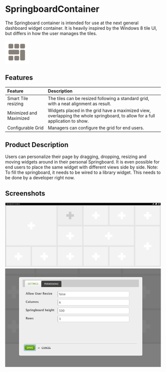 SpringboardContainer
====================

The Springboard container is intended for use at the next general dashboard widget container. It is heavily inspired by the Windows 8 tile UI, but differs in how the user manages the tiles.

<img src="icon.png" title="Springboard Container icon" />

## Features

| Feature                 | Description |
| :---------------------- | :---------- |
| Smart Tile resizing     | The tiles can be resized following a standard grid, with a neat alignment as result.|
| Minimized and Maximized | Widgets placed in the grid have a maximized view, overlapping the whole springboard, to allow for a full application to show.|
| Configurable Grid       | Managers can configure the grid for end users.|


## Product Description
Users can personalize their page by dragging, dropping, resizing and moving widgets around in their personal Springboard. It is even possible for end users to place the same widget with different views side by side. Note: To fill the springboard, it needs to be wired to a library widget. This needs to be done by a developer right now.


## Screenshots
<img src="media/docs/springboard.png" width="600">
<img src="media/docs/springboard-prefs.png" width="600">
